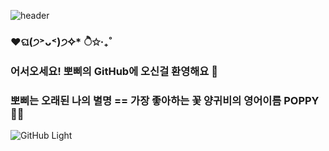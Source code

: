 ![header](https://capsule-render.vercel.app/api?type=waving&color=auto&height=300&section=header&text=✧*˚뽀삐의GitHub˚*✧&capsule%20render&fontSize=60)
### ♥ଘ(੭˃ᴗ˂)੭✧* ੈ✩‧₊˚
### 어서오세요! 뽀삐의 GitHub에 오신걸 환영해요 👋
### 뽀삐는 오래된 나의 별명 == 가장 좋아하는 꽃 양귀비의 영어이름 POPPY 👯🌱 
![GitHub Light](https://github.com/github-light.png#gh-dark-mode-only)


<!--

**K-POPPY/K-POPPY** is a ✨ _special_ ✨ repository because its `README.md` (this file) appears on your GitHub profile.

Here are some ideas to get you started:

- 🔭 I’m currently working on ...
- 🌱 I’m currently learning ...
- 👯 I’m looking to collaborate on ...
- 🤔 I’m looking for help with ...
- 💬 Ask me about ...
- 📫 How to reach me: ...
- 😄 Pronouns: ...
- ⚡ Fun fact: ...
-->
